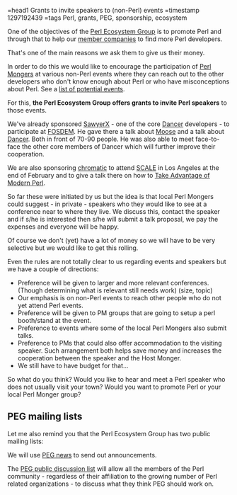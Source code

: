 =head1 Grants to invite speakers to (non-Perl) events
=timestamp 1297192439
=tags Perl, grants, PEG, sponsorship, ecosystem

One of the objectives of the <a href="http://perl-ecosystem.org/">Perl Ecosystem Group</a>
is to promote Perl and through that to help our <a href="http://perl-ecosystem.org/members">member companies</a> 
to find more Perl developers.

That's one of the main reasons we ask them to give us their money.

In order to do this we would like to encourage the participation of <a href="http://www.pm.org/">Perl Mongers</a>
at various non-Perl events where they can reach out to the other developers who don't know enough about Perl
or who have misconceptions about Perl.
See a <a href="http://www.perlfoundation.org/perl5/index.cgi?events">list of potential events</a>.

For this, <b>the Perl Ecosystem Group offers grants to invite Perl speakers</b> to those events.

We've already sponsored <a href="http://blogs.perl.org/users/sawyer_x/">SawyerX</a> - 
one of the core <a href="http://perldancer.org/">Dancer</a> developers - to participate at 
<a href="http://www.fosdem.org/">FOSDEM</a>. He gave there a talk about 
<a href="http://www.fosdem.org/2011/schedule/event/moose_perl_oop">Moose</a>
and a talk about <a href="http://www.fosdem.org/2011/schedule/event/dancer">Dancer</a>. 
Both in front of 70-90 people. He was also able to meet face-to-face the other core
members of Dancer which will further improve their cooperation.

We are also sponsoring <a href="http://www.modernperlbooks.com/">chromatic</a> 
to attend <a href="https://www.socallinuxexpo.org/scale9x/">SCALE</a> in Los Angeles at the end of February
and to give a talk there on how to <a href="https://www.socallinuxexpo.org/scale9x/presentations/take-advantage-modern-perl">
Take Advantage of Modern Perl</a>.

So far these were initiated by us but the idea is that local Perl Mongers could suggest - in private -
speakers who they would like to see at a conference near to where they live. We discuss this, contact the
speaker and if s/he is interested then s/he will submit a talk proposal, we pay the expenses and everyone 
will be happy.

Of course we don't (yet) have a lot of money so we will have to be very selective but we would like to 
get this rolling.

Even the rules are not totally clear to us regarding events and speakers but we have a couple of directions:

<ul>
<li>Preference will be given to larger and more relevant conferences. 
(Though determining what is relevant still needs work) (size, topic)</li>
<li>Our emphasis is on non-Perl events to reach other people who do not yet attend Perl events.</li>
<li>Preference will be given to PM groups that are going to setup a perl booth/stand at the event.</li>
<li>Preference to events where some of the local Perl Mongers also submit talks.</li>
<li>Preference to PMs that could also offer accommodation to the visiting speaker.
Such arrangement both helps save money and increases the cooperation between the speaker 
and the Host Monger.</li>
<li>We still have to have budget for that...</li>
</ul>

So what do you think? Would you like to hear and meet a Perl speaker who does not usually visit your town?
Would you want to promote Perl or your local Perl Monger group?


<h2>PEG mailing lists</h2>

Let me also remind you that the Perl Ecosystem Group has two public mailing lists:

We will use <a href="http://mail.perl-ecosystem.org/mailman/listinfo/peg-news">PEG news</a> to send out announcements.

The <a href="http://mail.perl-ecosystem.org/mailman/listinfo/peg-public">PEG public discussion list</a> will allow 
all the members of the Perl community - regardless of their affiliation to the growing number of Perl 
related organizations - to discuss what they think PEG should work on.


